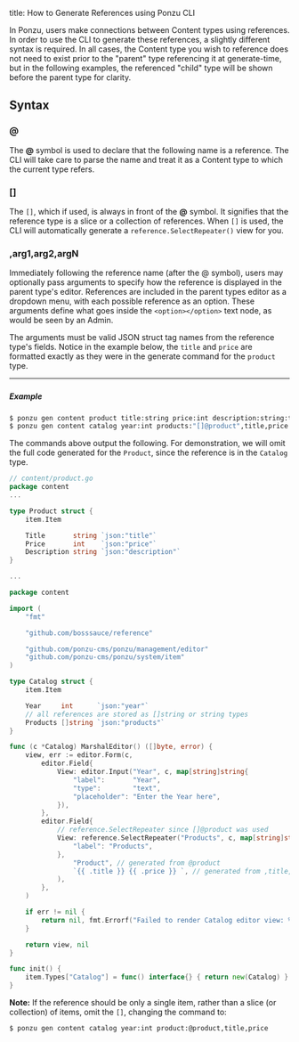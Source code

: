 title: How to Generate References using Ponzu CLI

In Ponzu, users make connections between Content types using references. In order 
to use the CLI to generate these references, a slightly different syntax is required. 
In all cases, the Content type you wish to reference does not need to exist prior
to the "parent" type referencing it at generate-time, but in the following examples,
the referenced "child" type will be shown before the parent type for clarity.

## Syntax

### @

The **@** symbol is used to declare that the following name is a reference. The 
CLI will take care to parse the name and treat it as a Content type to which the 
current type refers.

### []

The `[]`, which if used, is always in front of the **@** symbol. It signifies 
that the reference type is a slice or a collection of references. When `[]`
is used, the CLI will automatically generate a `reference.SelectRepeater()` view 
for you.

### ,arg1,arg2,argN

Immediately following the reference name (after the @ symbol), users may optionally
pass arguments to specify how the reference is displayed in the parent type's
editor. References are included in the parent types editor as a dropdown menu, with
each possible reference as an option. These arguments define what goes inside the
`<option></option>` text node, as would be seen by an Admin.

The arguments must be valid JSON struct tag names from the reference type's fields. 
Notice in the example below, the `title` and `price` are formatted exactly as they 
were in the generate command for the `product` type.

---
###

##### Example

```bash
$ ponzu gen content product title:string price:int description:string:textarea
$ ponzu gen content catalog year:int products:"[]@product",title,price
```

The commands above output the following. For demonstration, we will omit the full
code generated for the `Product`, since the reference is in the `Catalog` type.

```go
// content/product.go
package content
...

type Product struct {
	item.Item

	Title       string `json:"title"`
	Price       int    `json:"price"`
	Description string `json:"description"`
}

...
```

```go
package content

import (
	"fmt"

	"github.com/bosssauce/reference"

	"github.com/ponzu-cms/ponzu/management/editor"
	"github.com/ponzu-cms/ponzu/system/item"
)

type Catalog struct {
	item.Item

	Year     int      `json:"year"`
    // all references are stored as []string or string types
	Products []string `json:"products"` 
}

func (c *Catalog) MarshalEditor() ([]byte, error) {
	view, err := editor.Form(c,
		editor.Field{
			View: editor.Input("Year", c, map[string]string{
				"label":       "Year",
				"type":        "text",
				"placeholder": "Enter the Year here",
			}),
		},
		editor.Field{
            // reference.SelectRepeater since []@product was used
			View: reference.SelectRepeater("Products", c, map[string]string{
				"label": "Products",
			},
				"Product", // generated from @product
				`{{ .title }} {{ .price }} `, // generated from ,title,price args
			),
		},
	)

	if err != nil {
		return nil, fmt.Errorf("Failed to render Catalog editor view: %s", err.Error())
	}

	return view, nil
}

func init() {
	item.Types["Catalog"] = func() interface{} { return new(Catalog) }
}
```

**Note:**
If the reference should be only a single item, rather than a slice (or collection)
of items, omit the `[]`, changing the command to:

```bash
$ ponzu gen content catalog year:int product:@product,title,price
```
